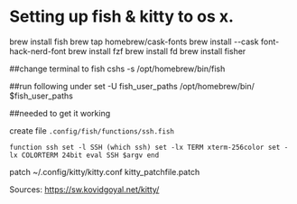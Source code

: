 # Setting up fish & kitty to os x.



brew install fish
brew tap homebrew/cask-fonts
brew install --cask font-hack-nerd-font
brew install fzf
brew install fd
brew install fisher

##change terminal to fish
cshs -s /opt/homebrew/bin/fish

##run following under
set -U fish_user_paths /opt/homebrew/bin/ $fish_user_paths


##needed to get it working

create file `.config/fish/functions/ssh.fish`

`function ssh
    set -l SSH (which ssh)
    set -lx TERM xterm-256color
    set -lx COLORTERM 24bit
    eval SSH $argv
end`



patch ~/.config/kitty/kitty.conf kitty_patchfile.patch

Sources: https://sw.kovidgoyal.net/kitty/
